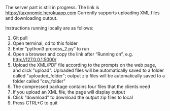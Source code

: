 The server part is still in progress. The link is https://taxonomic.herokuapp.com 
Currently supports uploading XML files and downloading output.

Instructions running locally are as follows:
1.    Git pull
2.    Open terminal, cd to this folder
3.    Enter “python3 process_2.py” to run
4.    Open a browser and copy the link after “Running on”, e.g. http://127.0.0.1:5000/
5.    Upload the XML/PDF file according to the prompts on the web page, and click "upload". Uploaded files will be automatically saved to a folder called "uploaded_folder"; output zip files will be automatically saved to a folder called "csv_folder"
6.    The compressed package contains four files that the clients need
7.    If you upload an XML file, the page will display output
8.    Click "download" to download the output zip files to local
9.    Press CTRL+C to quit
